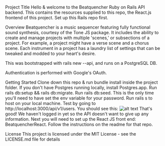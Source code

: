 Project Title
Hello & welcome to the Beatquencher Ruby on Rails API backend. This contains the resources supplied to this repo, the React.js frontend of this project. Set up this Rails repo first.

Overview
Beatquencher is a music sequencer featuring fully functional sound synthesis, courtesy of the Tone JS package. It includes the ability to create and manage projects with multiple 'scenes,' or subsections of a project. For example, a project might have a verse scene and a chorus scene. Each instrument in a project has a laundry list of settings that can be tweaked and modded to your heart's desire.

This was bootstrapped with rails new --api, and runs on a PostgreSQL DB.

Authentication is performed with Google's OAuth.

Getting Started
Clone down this repo & run bundle install inside the project folder.
If you don't have Postgres running locally, install Postgres.app.
Run rails db:setup && rails db:migrate.
Run rails db:seed. This is the only time you'll need to have set the env variable for your password.
Run rails s to host on your local machine.
Test by going to http://localhost:3000/api/v1/users. You should see this:
![alt text](https://raw.githubusercontent.com/wardou2/beatquencherRails/tree/master/images/users_api_not_loggedin.png)
That's good! We haven't logged in yet so the API doesn't want to give up any information.
Next you will need to set up the React JS front end: BeatquencherReact. Follow the instructions on the readme for that repo.

License
This project is licensed under the MIT License - see the LICENSE.md file for details
